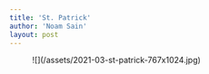 ```yaml
---
title: 'St. Patrick'
author: 'Noam Sain'
layout: post
---
```


<figure class="wp-block-image size-large">![](/assets/2021-03-st-patrick-767x1024.jpg)</figure>